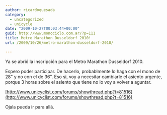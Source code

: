 ```yaml
---
author: ricardoquesada
category:
  - uncategorized
  - unicycle
date: "2009-10-27T00:03:44+00:00"
guid: http://www.monociclo.com.ar/?p=111
title: Metro Marathon Dusseldorf 2010!
url: /2009/10/26/metro-marathon-dusseldorf-2010/

---
```

Ya se abrió la inscripción para el Metro Marathon Dusseldorf 2010.

Espero poder participar. De hacerlo, probablmente lo haga con el mono de 28" y no con el de 36". Eso si, voy a necesitar cambiarle el asiento urgente, porque 3 horas sobre el asiento que tiene no lo voy a volver a aguntar.

[http://www.unicyclist.com/forums/showthread.php?t=81516](http://www.unicyclist.com/forums/showthread.php?t=81516)

Ojala pueda ir para allá.
